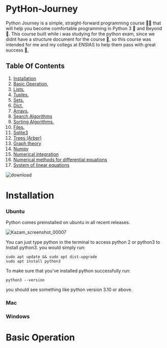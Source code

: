 # PytHon-Journey
Python Journey is a simple, straight-forward programming course 👨‍💻 that will help you become comfortable programming in Python 3 🐍 and Beyond 🚀. This course built while i was studying for the python exam, since we didnt have a structure document for the course 💩, so this course was intended for me and my collegs at ENSIAS to help them pass with great success 🎉,


## Table Of Contents
1. [ Installation ](#installation)
2. [ Basic Operation. ](#basic-operation)
3. [ Lists. ](#Lists)
4. [ Tuples. ](#Tupless)
5. [ Sets. ](#Sets)
6. [ Dict. ](#Dict)
7. [ Arrays. ](#Arrays)
8. [ Search Algorithms ](#Search-Algorithms)
9. [ Sorting Algorithms. ](#Sorting-Algorithms)
10. [ Files. ](#Files)
11. [ Sqlite3 ](#Sqlite3)
12. [ Trees (Arber) ](#Trees)
13. [ Graph theory ](#Graph-theory)
14. [ Numpy ](#Numpy)
15. [ Numerical integration ](#integration)
16. [ Numerical methods for differential equations ](#differential-equations)
17. [ System of linear equations ](#linear-equations)


![download](https://user-images.githubusercontent.com/88856526/164738666-65244378-65f0-4ed3-b53d-1ee72e2fe714.jpeg)

# Installation

### Ubuntu
Python comes preinstalled on ubuntu in all recent releases.

![Kazam_screenshot_00007](https://user-images.githubusercontent.com/88856526/164764946-0a78a2f7-c747-404d-9733-f7946a9b3c69.png)

You can just type python in the terminal to access python 2 or python3 to Install python3. you would simply run: 
```
sudo apt update && sudo apt dist-upgrade
sudo apt install python3
```
To make sure that you've installed python successfully run:
```
python3 --version
```
you should see something like python version 3.10 or above.

### Mac




### Windows

# Basic Operation

